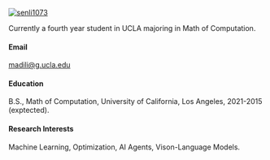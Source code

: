 

[![senli1073](https://img.shields.io/badge/senli1073-github-blue?logo=github)](https://github.com/senli1073)

Currently a fourth year student in UCLA majoring in Math of Computation.

#### Email
madili@g.ucla.edu

#### Education
B.S., Math of Computation, University of California, Los Angeles, 2021-2015 (exptected).

#### Research Interests
Machine Learning, Optimization, AI Agents, Vison-Language Models.

